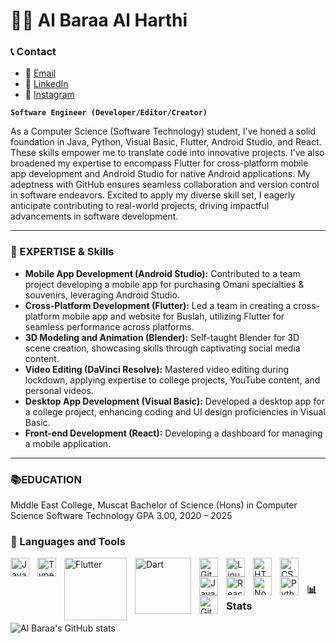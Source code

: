 # 🐱‍👤 Al Baraa Al Harthi

### 📞 Contact

- 📧 [Email](mailto:albraa9021@gmail.com)
- 💼 [LinkedIn](http://linkedin.com/in/al-baraa-al-harthi-740340212)
- 📸 [Instagram](https://www.instagram.com/sp_nr/)

**`Software Engineer (Developer/Editor/Creator)`**

As a Computer Science (Software Technology) student, I've honed a solid foundation in Java, Python, Visual Basic, Flutter, Android Studio, and React. These skills empower me to translate code into innovative projects. I've also broadened my expertise to encompass Flutter for cross-platform mobile app development and Android Studio for native Android applications. My adeptness with GitHub ensures seamless collaboration and version control in software endeavors. Excited to apply my diverse skill set, I eagerly anticipate contributing to real-world projects, driving impactful advancements in software development.

---

### 💫 EXPERTISE & Skills

- **Mobile App Development (Android Studio):** Contributed to a team project developing a mobile app for purchasing Omani specialties & souvenirs, leveraging Android Studio.
- **Cross-Platform Development (Flutter):** Led a team in creating a cross-platform mobile app and website for Buslah, utilizing Flutter for seamless performance across platforms.
- **3D Modeling and Animation (Blender):** Self-taught Blender for 3D scene creation, showcasing skills through captivating social media content.
- **Video Editing (DaVinci Resolve):** Mastered video editing during lockdown, applying expertise to college projects, YouTube content, and personal videos.
- **Desktop App Development (Visual Basic):** Developed a desktop app for a college project, enhancing coding and UI design proficiencies in Visual Basic.
- **Front-end Development (React):** Developing a dashboard for managing a mobile application.

---

### 📚EDUCATION

Middle East College, Muscat Bachelor of Science (Hons) in Computer Science Software Technology GPA 3.00, 2020 – 2025

### 🧰 Languages and Tools

<img align="left" alt="Java" width="30px" style="padding-right:10px;" src="https://cdn.jsdelivr.net/gh/devicons/devicon/icons/java/java-original.svg"/>
<img align="left" alt="TypeScript" width="30px" style="padding-right:10px;" src="https://cdn.jsdelivr.net/gh/devicons/devicon/icons/typescript/typescript-plain.svg"/>
<img align="left" alt="Flutter" width="100px" style="padding-right:10px;" src="https://storage.googleapis.com/cms-storage-bucket/6a07d8a62f4308d2b854.svg"/>
<img align="left" alt="Dart" width="90px" style="padding-right:10px;" src="https://dart.dev/assets/img/logo/logo-white-text.svg"/>
<img align="left" alt="Git" width="30px" style="padding-right:10px;" src="https://cdn.jsdelivr.net/gh/devicons/devicon/icons/git/git-original.svg"/>
<img align="left" alt="Linux" width="30px" style="padding-right:10px;" src="https://cdn.jsdelivr.net/gh/devicons/devicon/icons/linux/linux-original.svg"/>
<img align="left" alt="HTML" width="30px" style="padding-right:10px;" src="https://cdn.jsdelivr.net/gh/devicons/devicon/icons/html5/html5-plain.svg"/>
<img align="left" alt="CSS" width="30px" style="padding-right:10px;" src="https://cdn.jsdelivr.net/gh/devicons/devicon/icons/css3/css3-plain.svg"/>
<img align="left" alt="JavaScript" width="30px" style="padding-right:10px;" src="https://cdn.jsdelivr.net/gh/devicons/devicon/icons/javascript/javascript-plain.svg"/>
<img align="left" alt="React" width="30px" style="padding-right:10px;" src="https://cdn.jsdelivr.net/gh/devicons/devicon/icons/react/react-original.svg"/>
<img align="left" alt="NodeJS" width="30px" style="padding-right:10px;" src="https://cdn.jsdelivr.net/gh/devicons/devicon/icons/nodejs/nodejs-original.svg"/>
<img align="left" alt="Python" width="30px" style="padding-right:10px;" src="https://cdn.jsdelivr.net/gh/devicons/devicon/icons/python/python-plain.svg"/>
<img align="left" alt="GitHub" width="30px" style="padding-right:10px;" src="https://cdn.jsdelivr.net/gh/devicons/devicon/icons/github/github-original.svg"/>

<br />

### 📊 Stats

![Al Baraa's GitHub stats](https://github-readme-stats.vercel.app/api?username=albaraa-prog&show_icons=true&theme=gruvbox)

